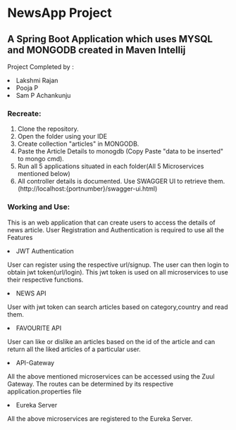#  NewsApp Project 

## A Spring Boot Application which uses MYSQL and MONGODB created in Maven Intellij

Project Completed by : <li>Lakshmi Rajan</li><li>Pooja P</li> <li>Sam P Achankunju</li> 


### Recreate:

1. Clone the repository.
2. Open the folder using your IDE
3. Create collection "articles" in MONGODB.
4. Paste the Article Details  to monogdb (Copy Paste "data to be inserted" to mongo cmd).
5. Run all 5 applications situated in each folder(All 5 Microservices mentioned below)
6. All controller details is documented. Use SWAGGER UI to retrieve them.(http://localhost:{portnumber}/swagger-ui.html)

### Working and Use:

This is an web application that can create users to access the details of news article. User Registration and Authentication is required to use all the Features

<li>JWT Authentication</li>

User can register using the respective url/signup. The user can then login to obtain jwt token(url/login). This jwt token is used on all microservices to use their respective functions.
<li>NEWS API</li>

User with jwt token can search articles based on category,country and read them.
<li>FAVOURITE API</li>

User can like or dislike an articles based on the id of the article and can return all the liked articles of a particular user.
<li>API-Gateway</li>

All the above mentioned microservices can be accessed using the Zuul Gateway. The routes can be determined by its respective application.properties file
<li>Eureka Server</li>

All the above microservices are registered to the Eureka Server.

